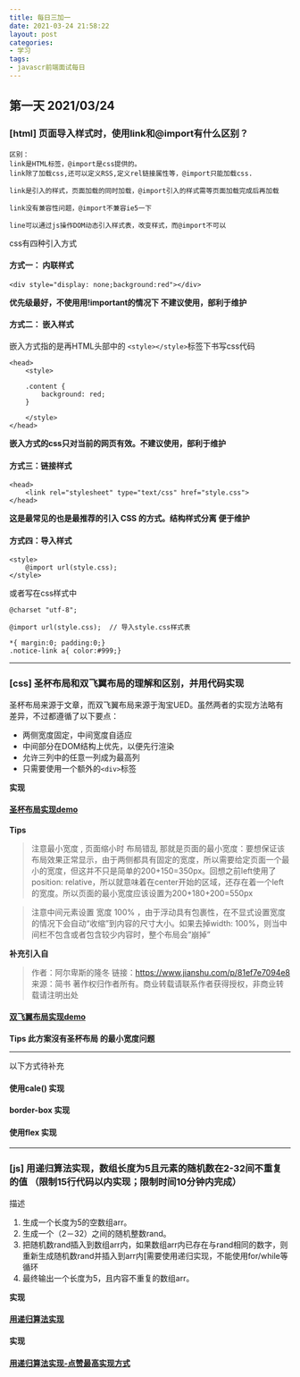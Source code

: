 ```yaml
---
title: 每日三加一
date: 2021-03-24 21:58:22
layout: post
categories:
- 学习
tags:
- javascr前端面试每日
---
```


## 第一天 2021/03/24

### [html] 页面导入样式时，使用link和@import有什么区别？

```
区别：
link是HTML标签，@import是css提供的。
link除了加载css,还可以定义RSS,定义rel链接属性等，@import只能加载css.

link是引入的样式，页面加载的同时加载，@import引入的样式需等页面加载完成后再加载

link没有兼容性问题，@import不兼容ie5一下

line可以通过js操作DOM动态引入样式表，改变样式，而@import不可以

```

css有四种引入方式
<!-- more -->
#### 方式一： 内联样式
```
<div style="display: none;background:red"></div>
```
**优先级最好，不使用用!important的情况下 不建议使用，部利于维护**

#### 方式二： 嵌入样式
嵌入方式指的是再HTML头部中的 `<style></style>`标签下书写css代码
```
<head>
    <style>

    .content {
        background: red;
    }

    </style>
</head>
```
**嵌入方式的css只对当前的网页有效。不建议使用，部利于维护**  

#### 方式三：链接样式

```
<head>
    <link rel="stylesheet" type="text/css" href="style.css">
</head>
```

**这是最常见的也是最推荐的引入 CSS 的方式。结构样式分离 便于维护**

#### 方式四：导入样式

```
<style>
    @import url(style.css);
</style>
```
或者写在css样式中
```
@charset "utf-8";

@import url(style.css);  // 导入style.css样式表

*{ margin:0; padding:0;}
.notice-link a{ color:#999;}

```

------

### [css] 圣杯布局和双飞翼布局的理解和区别，并用代码实现

圣杯布局来源于文章，而双飞翼布局来源于淘宝UED。虽然两者的实现方法略有差异，不过都遵循了以下要点：

* 两侧宽度固定，中间宽度自适应
* 中间部分在DOM结构上优先，以便先行渲染
* 允许三列中的任意一列成为最高列
* 只需要使用一个额外的`<div>`标签

**实现**
#### [圣杯布局实现demo](https://www.lilicode.cn/days/20210324/layout-shengbei.html)

**Tips**
> 注意最小宽度 , 页面缩小时 布局错乱 那就是页面的最小宽度：要想保证该布局效果正常显示，由于两侧都具有固定的宽度，所以需要给定页面一个最小的宽度，但这并不只是简单的200+150=350px。回想之前left使用了position: relative，所以就意味着在center开始的区域，还存在着一个left的宽度。所以页面的最小宽度应该设置为200+180+200=550px


> 注意中间元素设置 宽度 100% ，由于浮动具有包裹性，在不显式设置宽度的情况下会自动“收缩”到内容的尺寸大小。如果去掉width: 100%，则当中间栏不包含或者包含较少内容时，整个布局会“崩掉”

**补充引入自**
> 作者：阿尔卑斯的隆冬
> 链接：https://www.jianshu.com/p/81ef7e7094e8
> 来源：简书
> 著作权归作者所有。商业转载请联系作者获得授权，非商业转载请注明出处

#### [双飞翼布局实现demo](https://www.lilicode.cn/days/20210324/layout-shuangfei.html)

**Tips 此方案沒有圣杯布局 的最小宽度问题**


---

以下方式待补充
#### 使用cale() 实现
#### border-box 实现
#### 使用flex 实现



------


### [js] 用递归算法实现，数组长度为5且元素的随机数在2-32间不重复的值 （限制15行代码以内实现；限制时间10分钟内完成）

描述
1. 生成一个长度为5的空数组arr。
2. 生成一个（2－32）之间的随机整数rand。
3. 把随机数rand插入到数组arr内，如果数组arr内已存在与rand相同的数字，则重新生成随机数rand并插入到arr内[需要使用递归实现，不能使用for/while等循环
4. 最终输出一个长度为5，且内容不重复的数组arr。


**实现**
#### [用递归算法实现](https://www.lilicode.cn/days/20210325/index.html)

**实现**
#### [用递归算法实现-点赞最高实现方式](https://www.lilicode.cn/days/20210325/点赞最高实现方式.html)
